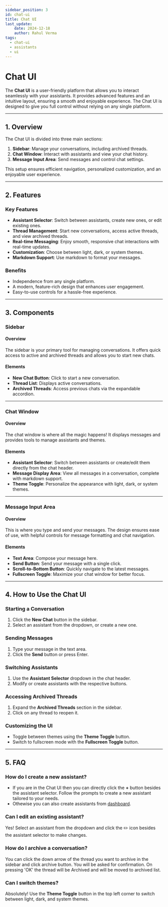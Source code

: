 ```yaml
---
sidebar_position: 3
id: chat-ui
title: Chat UI
last_update: 
    date: 2024-12-18
    author: Rahul Verma
tags:
  - chat-ui
  - assistants
  - ui
---
```


# Chat UI

The **Chat UI** is a user-friendly platform that allows you to interact seamlessly with your assistants. It provides advanced features and an intuitive layout, ensuring a smooth and enjoyable experience. The Chat UI is designed to give you full control without relying on any single platform.

---

## **1. Overview**

The Chat UI is divided into three main sections:
1. **Sidebar**: Manage your conversations, including archived threads.
2. **Chat Window**: Interact with assistants and view your chat history.
3. **Message Input Area**: Send messages and control chat settings.

This setup ensures efficient navigation, personalized customization, and an enjoyable user experience.

---

## **2. Features**

### **Key Features**
- **Assistant Selector**: Switch between assistants, create new ones, or edit existing ones.
- **Thread Management**: Start new conversations, access active threads, and view archived threads.
- **Real-time Messaging**: Enjoy smooth, responsive chat interactions with real-time updates.
- **Customization**: Choose between light, dark, or system themes.
- **Markdown Support**: Use markdown to format your messages.

### **Benefits**
- Independence from any single platform.
- A modern, feature-rich design that enhances user engagement.
- Easy-to-use controls for a hassle-free experience.

---

## **3. Components**

### **Sidebar**

#### **Overview**
The sidebar is your primary tool for managing conversations. It offers quick access to active and archived threads and allows you to start new chats.

#### **Elements**
- **New Chat Button**: Click to start a new conversation.
- **Thread List**: Displays active conversations.
- **Archived Threads**: Access previous chats via the expandable accordion.

---

### **Chat Window**

#### **Overview**
The chat window is where all the magic happens! It displays messages and provides tools to manage assistants and themes.

#### **Elements**
- **Assistant Selector**: Switch between assistants or create/edit them directly from the chat header.
- **Message Display Area**: View all messages in a conversation, complete with markdown support.
- **Theme Toggle**: Personalize the appearance with light, dark, or system themes.

---

### **Message Input Area**

#### **Overview**
This is where you type and send your messages. The design ensures ease of use, with helpful controls for message formatting and chat navigation.

#### **Elements**
- **Text Area**: Compose your message here.
- **Send Button**: Send your message with a single click.
- **Scroll-to-Bottom Button**: Quickly navigate to the latest messages.
- **Fullscreen Toggle**: Maximize your chat window for better focus.

---

## **4. How to Use the Chat UI**

### **Starting a Conversation**
1. Click the **New Chat** button in the sidebar.
2. Select an assistant from the dropdown, or create a new one.

### **Sending Messages**
1. Type your message in the text area.
2. Click the **Send** button or press Enter.

### **Switching Assistants**
1. Use the **Assistant Selector** dropdown in the chat header.
2. Modify or create assistants with the respective buttons.

### **Accessing Archived Threads**
1. Expand the **Archived Threads** section in the sidebar.
2. Click on any thread to reopen it.

### **Customizing the UI**
- Toggle between themes using the **Theme Toggle** button.
- Switch to fullscreen mode with the **Fullscreen Toggle** button.

---

## **5. FAQ**

### **How do I create a new assistant?**
- If you are in the Chat UI then you can directly click the **+** button besides the assistant selector. Follow the prompts to create a new assistant tailored to your needs. 
- Othewise you can also create assistants from [dashboard](./dashboard/assistants).

### **Can I edit an existing assistant?**
Yes! Select an assistant from the dropdown and click the ✏️ icon besides the assistant selector to make changes.

### **How do I archive a conversation?**
You can click the down arrow of the thread you want to archive in the sidebar and click archive button. You will be asked for confirmation. On pressing 'OK' the thread will be Archived and will be moved to archived list.

### **Can I switch themes?**
Absolutely! Use the **Theme Toggle** button in the top left corner to switch between light, dark, and system themes.
